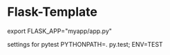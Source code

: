 # Flask-Template
export FLASK_APP="myapp/app.py"

settings for pytest
PYTHONPATH=. py.test; ENV=TEST


